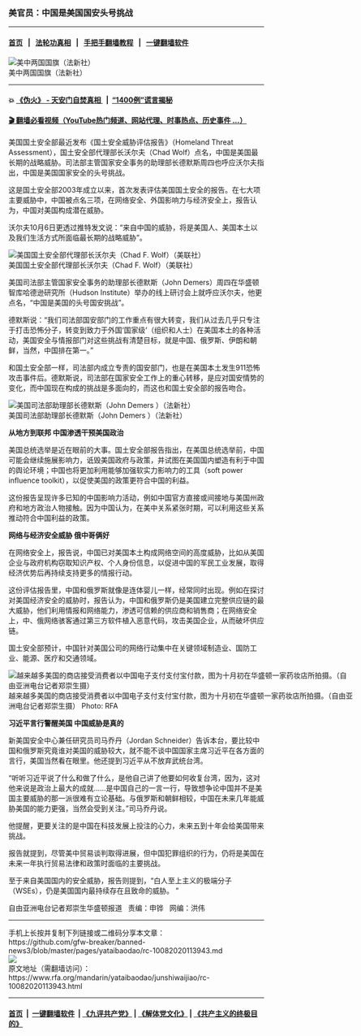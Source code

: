 ### 美官员：中国是美国国安头号挑战
------------------------

#### [首页](https://github.com/gfw-breaker/banned-news3/blob/master/README.md) &nbsp;&nbsp;|&nbsp;&nbsp; [法轮功真相](https://github.com/begood0513/basic/blob/master/README.md)  &nbsp;&nbsp;|&nbsp;&nbsp; [手把手翻墙教程](https://github.com/gfw-breaker/guides/wiki)  &nbsp;&nbsp;|&nbsp;&nbsp; [一键翻墙软件](https://github.com/gfw-breaker/nogfw/blob/master/README.md)  



<div id="headerimg">
 <img alt="美中两国国旗（法新社）" src="https://www.rfa.org/mandarin/yataibaodao/huanjing/jt-04032020104219.html/jt0403.jpg/@@images/c390bb10-fdbd-4d24-9533-51ec67030215.jpeg" title="美中两国国旗（法新社）"/>
 <div id="headerimgcontents">
  <div id="headerimgcaption">
   <span>
    美中两国国旗（法新社）
   </span>
   <!-- zoomattribute -->
  </div>
  <!-- headerimgcaption -->
 </div>
 <!-- headerimagecontents -->
</div>

<hr/>


#### 💥 [《伪火》 - 天安门自焚真相 ](http://158.247.195.190:10000/videos/blog/weihuo.html)&nbsp; |&nbsp; [“1400例”谎言揭秘  ](http://158.247.195.190:10000/videos/blog/jiexi1400.html)

#### [ 🎬  翻墙必看视频（YouTube热门频道、网站代理、时事热点、历史事件 ...）](https://github.com/gfw-breaker/links/blob/master/banned.md)

<div id="storytext">
 <div>
  <div class="slot_header">
  </div>
 </div>
 <p>
  美国国土安全部最近发布《国土安全威胁评估报告》（Homeland Threat Assessment），国土安全部代理部长沃尔夫（Chad Wolf）点名，中国是美国最长期的战略威胁。司法部主管国家安全事务的助理部长德默斯周四也呼应沃尔夫指出，中国是美国国家安全的头号挑战。
 </p>
 <p>
  这是国土安全部2003年成立以来，首次发表评估美国国土安全的报告。在七大项主要威胁中，中国被点名三项，在网络安全、外国影响力与经济安全上，报告认为，中国对美国构成潜在威胁。
 </p>
 <p>
  沃尔夫10月6日更透过推特发文说：“来自中国的威胁，将是美国人、美国本土以及我们生活方式所面临最长期的战略威胁”。
 </p>
 <p>
  <div class="image-inline captioned" style="width:680px;">
   <div style="width:680px;">
    <img alt="美国国土安全部代理部长沃尔夫（Chad F. Wolf）（美联社）" src="https://www.rfa.org/mandarin/yataibaodao/junshiwaijiao/rc-10082020113943.html/rc1008.jpg" title="美国国土安全部代理部长沃尔夫（Chad F. Wolf）（美联社）"/>
   </div>
   <div class="image-caption">
    <span style="width:680px;">
     美国国土安全部代理部长沃尔夫（Chad F. Wolf）（美联社）
    </span>
    <span class="copyright">
    </span>
   </div>
  </div>
 </p>
 <p>
 </p>
 <p>
  美国司法部主管国家安全事务的助理部长德默斯（John Demers）周四在华盛顿智库哈德逊研究所（Hudson Institute）举办的线上研讨会上就呼应沃尔夫，他更点名，“中国是美国的头号国安挑战”。
 </p>
 <p>
  德默斯说：“我们司法部国安部门的工作重点有很大转变，我们从过去几乎只专注于打击恐怖分子，转变到致力于外国‘国家级’（组织和人士）在美国本土的各种活动，美国安全与情报部门对这些挑战有清楚目标，就是中国、俄罗斯、伊朗和朝鲜，当然，中国排在第一。”
 </p>
 <p>
  和国土安全部一样，司法部内成立专责的国安部门，也是在美国本土发生911恐怖攻击事件后。德默斯说，司法部在国家安全工作上的重心转移，是应对国安情势的变化，而中国现在构成的挑战是多面向的，而这也和国土安全部的报告吻合。
 </p>
 <p>
  <div class="image-inline captioned" style="width:622px;">
   <div style="width:622px;">
    <img alt="美国司法部助理部长德默斯（John Demers ）（法新社）" src="https://www.rfa.org/mandarin/yataibaodao/junshiwaijiao/rc-10082020113943.html/rc1008b.jpg" title="美国司法部助理部长德默斯（John Demers ）（法新社）"/>
   </div>
   <div class="image-caption">
    <span style="width:622px;">
     美国司法部助理部长德默斯（John Demers ）（法新社）
    </span>
    <span class="copyright">
    </span>
   </div>
  </div>
 </p>
 <p>
 </p>
 <p>
  <b>
   从地方到联邦 中国渗透干预美国政治
  </b>
 </p>
 <p>
  美国总统选举是近在眼前的大事。国土安全部报告指出，在美国总统选举前，中国可能会继续施展影响力，诋毁美国政府与政策，并试图在美国国内塑造有利于中国的舆论环境；中国也将更加利用能够加强软实力影响力的工具（soft power influence toolkit），以促使美国的政策更符合中国的利益。
 </p>
 <p>
  这份报告呈现许多已知的中国影响力活动，例如中国官方直接或间接地与美国州政府和地方政治人物接触。因为中国认为，在美中关系紧张时期，可以利用这些关系推动符合中国利益的政策。
 </p>
 <p>
 </p>
 <p>
 </p>
 <p>
  <b>
   网络与经济安全威胁 俄中哥俩好
  </b>
 </p>
 <p>
  在网络安全上，报告说，中国已对美国本土构成网络空间的高度威胁，比如从美国企业与政府机构窃取知识产权、个人身份信息，以促进中国的军民工业发展，取得经济优势后再持续支持更多的情报行动。
 </p>
 <p>
  这份评估报告里，中国和俄罗斯就像是连体婴儿一样，经常同时出现。例如在探讨对美国经济安全的威胁时，报告认为，中国和俄罗斯仍是美国建立完整供应链的最大威胁，他们利用情报和网络能力，渗透可信赖的供应商和销售商；在网络安全上，中、俄网络骇客通过第三方软件植入恶意代码，攻击美国企业，从而破坏供应链。
 </p>
 <p>
  国土安全部预计，中国针对美国公司的网络行动集中在关键领域制造业、国防工业、能源、医疗和交通领域。
 </p>
 <p>
  <div class="image-inline captioned" style="width:680px;">
   <div style="width:680px;">
    <img alt="越来越多美国的商店接受消费者以中国电子支付支付宝付款，图为十月初在华盛顿一家药妆店所拍摄。（自由亚洲电台记者郑崇生摄）" src="https://www.rfa.org/mandarin/yataibaodao/junshiwaijiao/rc-10082020113943.html/abde.jpg" title="越来越多美国的商店接受消费者以中国电子支付支付宝付款，图为十月初在华盛顿一家药妆店所拍摄。（自由亚洲电台记者郑崇生摄）"/>
   </div>
   <div class="image-caption">
    <span style="width:680px;">
     越来越多美国的商店接受消费者以中国电子支付支付宝付款，图为十月初在华盛顿一家药妆店所拍摄。（自由亚洲电台记者郑崇生摄）
    </span>
    <span class="copyright">
     Photo: RFA
    </span>
   </div>
  </div>
 </p>
 <p>
 </p>
 <p>
  <b>
   习近平言行警醒美国 中国威胁是真的
  </b>
 </p>
 <p>
  新美国安全中心兼任研究员司马乔丹（Jordan Schneider）告诉本台，要比较中国和俄罗斯究竟谁对美国的威胁较大，就不能不谈中国国家主席习近平在各方面的言行，美国当然看在眼里。他还提到习近平从不放弃武统台湾。
 </p>
 <p>
  “听听习近平说了什么和做了什么，是他自己讲了他要如何收复台湾，因为，这对他来说是政治上最大的成就……是中国自己的一言一行，导致想争论中国并不是美国主要威胁的那一派很难有立论基础。与俄罗斯和朝鲜相较，中国在未来几年能威胁美国的能力更强，当然会受到关注。”司马乔丹说。
 </p>
 <p>
  他提醒，更要关注的是中国在科技发展上投注的心力，未来五到十年会给美国带来挑战。
 </p>
 <p>
  报告就提到，尽管美中贸易谈判取得进展，但中国犯罪组织的行为，仍将是美国在未来一年执行贸易法律和政策时面临的主要挑战。
 </p>
 <p>
  至于来自美国国内的安全威胁，报告则提到，“白人至上主义的极端分子（WSEs），仍是美国国内最持续存在且致命的威胁。 ”
 </p>
 <p>
 </p>
 <p>
  自由亚洲电台记者郑崇生华盛顿报道   责编：申铧   网编：洪伟
 </p>
</div>

<hr/>
手机上长按并复制下列链接或二维码分享本文章：<br/>
https://github.com/gfw-breaker/banned-news3/blob/master/pages/yataibaodao/rc-10082020113943.md <br/>
<a href='https://github.com/gfw-breaker/banned-news3/blob/master/pages/yataibaodao/rc-10082020113943.md'><img src='https://github.com/gfw-breaker/banned-news3/blob/master/pages/yataibaodao/rc-10082020113943.md.png'/></a> <br/>
原文地址（需翻墙访问）：https://www.rfa.org/mandarin/yataibaodao/junshiwaijiao/rc-10082020113943.html


------------------------
#### [首页](https://github.com/gfw-breaker/banned-news3/blob/master/README.md) &nbsp;|&nbsp; [一键翻墙软件](https://github.com/gfw-breaker/nogfw/blob/master/README.md) &nbsp;| [《九评共产党》](https://github.com/gfw-breaker/9ping.md/blob/master/README.md#九评之一评共产党是什么) | [《解体党文化》](https://github.com/gfw-breaker/jtdwh.md/blob/master/README.md) | [《共产主义的终极目的》](https://github.com/gfw-breaker/gczydzjmd.md/blob/master/README.md)


<img src='http://gfw-breaker.win/banned-news3/pages/yataibaodao/rc-10082020113943.md' width='0px' height='0px'/>